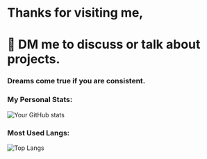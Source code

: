 # Thanks for visiting me, 
# 📨 DM me to discuss or talk about projects.
### Dreams come true if you are consistent.


### My Personal Stats:
![Your GitHub stats](https://github-readme-stats.vercel.app/api?username=angga-22&show_icons=true&theme=radical)

### Most Used Langs:
![Top Langs](https://github-readme-stats.vercel.app/api/top-langs/?username=angga-22&layout=compact&theme=radical)


<!--
**angga-22/angga-22** is a ✨ _special_ ✨ repository because its `README.md` (this file) appears on your GitHub profile.

Here are some ideas to get you started:

- 🔭 I’m currently working on ...
- 🌱 I’m currently learning ...
- 👯 I’m looking to collaborate on ...
- 🤔 I’m looking for help with ...
- 💬 Ask me about ...
- 📫 How to reach me: ...
- 😄 Pronouns: ...
- ⚡ Fun fact: ...
-->
